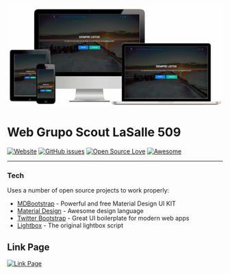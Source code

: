 [![Mockup Web](https://github.com/DavidAlgas/web_scout/blob/master/images/asset.JPG)](https://github.com/DavidAlgas/web_scout/blob/master/img/asset.JPG)
# Web Grupo Scout LaSalle 509
[![Website](https://img.shields.io/website-up-down-green-red/http/lasalle509.esy.es%2F.svg?label=Website%20Status)]()
[![GitHub issues](https://img.shields.io/github/issues/DavidAlgas/web_scout.svg)](https://github.com/DavidAlgas/web_scout/issues)
[![Open Source Love](https://badges.frapsoft.com/os/mit/mit.svg?v=102)](https://github.com/ellerbrock/open-source-badge/)
[![Awesome](https://cdn.rawgit.com/sindresorhus/awesome/d7305f38d29fed78fa85652e3a63e154dd8e8829/media/badge.svg)](https://github.com/sindresorhus/awesome)

________
### Tech
Uses a number of open source projects to work properly:
* [MDBootstrap](https://mdbootstrap.com/) - Powerful and free Material Design UI KIT
* [Material Design](https://material.io/) - Awesome design language
* [Twitter Bootstrap](https://getbootstrap.com/) - Great UI boilerplate for modern web apps
* [Lightbox](http://lokeshdhakar.com/projects/lightbox2/) - The original lightbox script
## Link Page
[![Link Page](https://img.shields.io/badge/Follow-link-blue.svg)](http://lasalle509.esy.es/)
